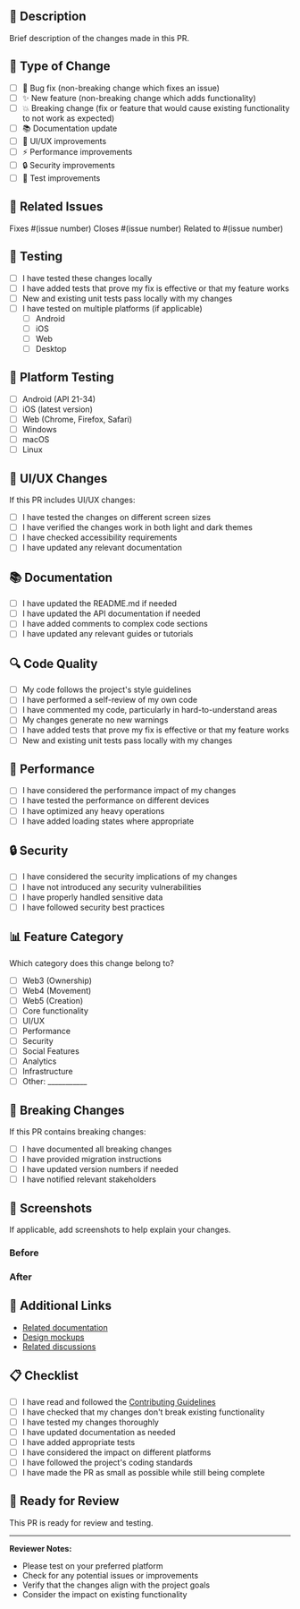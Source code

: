 ## 📝 Description
Brief description of the changes made in this PR.

## 🔄 Type of Change
- [ ] 🐛 Bug fix (non-breaking change which fixes an issue)
- [ ] ✨ New feature (non-breaking change which adds functionality)
- [ ] 💥 Breaking change (fix or feature that would cause existing functionality to not work as expected)
- [ ] 📚 Documentation update
- [ ] 🎨 UI/UX improvements
- [ ] ⚡ Performance improvements
- [ ] 🔒 Security improvements
- [ ] 🧪 Test improvements

## 🎯 Related Issues
Fixes #(issue number)
Closes #(issue number)
Related to #(issue number)

## 🧪 Testing
- [ ] I have tested these changes locally
- [ ] I have added tests that prove my fix is effective or that my feature works
- [ ] New and existing unit tests pass locally with my changes
- [ ] I have tested on multiple platforms (if applicable)
  - [ ] Android
  - [ ] iOS
  - [ ] Web
  - [ ] Desktop

## 📱 Platform Testing
- [ ] Android (API 21-34)
- [ ] iOS (latest version)
- [ ] Web (Chrome, Firefox, Safari)
- [ ] Windows
- [ ] macOS
- [ ] Linux

## 🎨 UI/UX Changes
If this PR includes UI/UX changes:
- [ ] I have tested the changes on different screen sizes
- [ ] I have verified the changes work in both light and dark themes
- [ ] I have checked accessibility requirements
- [ ] I have updated any relevant documentation

## 📚 Documentation
- [ ] I have updated the README.md if needed
- [ ] I have updated the API documentation if needed
- [ ] I have added comments to complex code sections
- [ ] I have updated any relevant guides or tutorials

## 🔍 Code Quality
- [ ] My code follows the project's style guidelines
- [ ] I have performed a self-review of my own code
- [ ] I have commented my code, particularly in hard-to-understand areas
- [ ] My changes generate no new warnings
- [ ] I have added tests that prove my fix is effective or that my feature works
- [ ] New and existing unit tests pass locally with my changes

## 🚀 Performance
- [ ] I have considered the performance impact of my changes
- [ ] I have tested the performance on different devices
- [ ] I have optimized any heavy operations
- [ ] I have added loading states where appropriate

## 🔒 Security
- [ ] I have considered the security implications of my changes
- [ ] I have not introduced any security vulnerabilities
- [ ] I have properly handled sensitive data
- [ ] I have followed security best practices

## 📊 Feature Category
Which category does this change belong to?
- [ ] Web3 (Ownership)
- [ ] Web4 (Movement)
- [ ] Web5 (Creation)
- [ ] Core functionality
- [ ] UI/UX
- [ ] Performance
- [ ] Security
- [ ] Social Features
- [ ] Analytics
- [ ] Infrastructure
- [ ] Other: ___________

## 🎯 Breaking Changes
If this PR contains breaking changes:
- [ ] I have documented all breaking changes
- [ ] I have provided migration instructions
- [ ] I have updated version numbers if needed
- [ ] I have notified relevant stakeholders

## 📸 Screenshots
If applicable, add screenshots to help explain your changes.

### Before
<!-- Add screenshots of the current state -->

### After
<!-- Add screenshots of the new state -->

## 🔗 Additional Links
- [Related documentation](link)
- [Design mockups](link)
- [Related discussions](link)

## 📋 Checklist
- [ ] I have read and followed the [Contributing Guidelines](CONTRIBUTING.md)
- [ ] I have checked that my changes don't break existing functionality
- [ ] I have tested my changes thoroughly
- [ ] I have updated documentation as needed
- [ ] I have added appropriate tests
- [ ] I have considered the impact on different platforms
- [ ] I have followed the project's coding standards
- [ ] I have made the PR as small as possible while still being complete

## 🎉 Ready for Review
This PR is ready for review and testing.

---

**Reviewer Notes:**
- Please test on your preferred platform
- Check for any potential issues or improvements
- Verify that the changes align with the project goals
- Consider the impact on existing functionality
